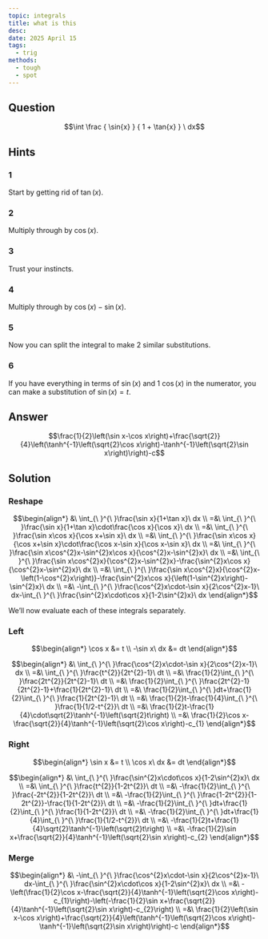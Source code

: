 ```yaml
---
topic: integrals
title: what is this
desc: 
date: 2025 April 15
tags:
  - trig
methods:
  - tough
  - spot
---
```



## Question
```math
\int
  \frac
    { \sin{x} }
    { 1 + \tan{x} }
\ dx
```


## Hints

### 1
Start by getting rid of $\tan(x)$.

### 2
Multiply through by $\cos(x)$.

### 3
Trust your instincts.

### 4
Multiply through by $\cos(x)-\sin(x)$.

### 5
Now you can split the integral to make 2 similar substitutions.

### 6
If you have everything in terms of $\sin(x)$ and 1 $\cos(x)$ in the numerator, you can make a substitution of $\sin(x) = t$.


## Answer
```math
\frac{1}{2}\left(\sin x-\cos x\right)+\frac{\sqrt{2}}{4}\left(\tanh^{-1}\left(\sqrt{2}\cos x\right)-\tanh^{-1}\left(\sqrt{2}\sin x\right)\right)-c
```


## Solution

### Reshape
```math
\begin{align*}
  &\ \int_{\ }^{\ }\frac{\sin x}{1+\tan x}\ dx
  \\ =&\ \int_{\ }^{\ }\frac{\sin x}{1+\tan x}\cdot\frac{\cos x}{\cos x}\ dx
  \\ =&\ \int_{\ }^{\ }\frac{\sin x\cos x}{\cos x+\sin x}\ dx
  \\ =&\ \int_{\ }^{\ }\frac{\sin x\cos x}{\cos x+\sin x}\cdot\frac{\cos x-\sin x}{\cos x-\sin x}\ dx
  \\ =&\ \int_{\ }^{\ }\frac{\sin x\cos^{2}x-\sin^{2}x\cos x}{\cos^{2}x-\sin^{2}x}\ dx
  \\ =&\ \int_{\ }^{\ }\frac{\sin x\cos^{2}x}{\cos^{2}x-\sin^{2}x}-\frac{\sin^{2}x\cos x}{\cos^{2}x-\sin^{2}x}\ dx
  \\ =&\ \int_{\ }^{\ }\frac{\sin x\cos^{2}x}{\cos^{2}x-\left(1-\cos^{2}x\right)}-\frac{\sin^{2}x\cos x}{\left(1-\sin^{2}x\right)-\sin^{2}x}\ dx
  \\ =&\ -\int_{\ }^{\ }\frac{\cos^{2}x\cdot-\sin x}{2\cos^{2}x-1}\ dx-\int_{\ }^{\ }\frac{\sin^{2}x\cdot\cos x}{1-2\sin^{2}x}\ dx
\end{align*}
```

We’ll now evaluate each of these integrals separately.

### Left
```math
\begin{align*}
  \cos x &= t
  \\ -\sin x\ dx &= dt
\end{align*}
```

```math
\begin{align*}
  &\ \int_{\ }^{\ }\frac{\cos^{2}x\cdot-\sin x}{2\cos^{2}x-1}\ dx
  \\ =&\ \int_{\ }^{\ }\frac{t^{2}}{2t^{2}-1}\ dt
  \\ =&\ \frac{1}{2}\int_{\ }^{\ }\frac{2t^{2}}{2t^{2}-1}\ dt
  \\ =&\ \frac{1}{2}\int_{\ }^{\ }\frac{2t^{2}-1}{2t^{2}-1}+\frac{1}{2t^{2}-1}\ dt
  \\ =&\ \frac{1}{2}\int_{\ }^{\ }dt+\frac{1}{2}\int_{\ }^{\ }\frac{1}{2t^{2}-1}\ dt
  \\ =&\ \frac{1}{2}t-\frac{1}{4}\int_{\ }^{\ }\frac{1}{1/2-t^{2}}\ dt
  \\ =&\ \frac{1}{2}t-\frac{1}{4}\cdot\sqrt{2}\tanh^{-1}\left(\sqrt{2}t\right)
  \\ =&\ \frac{1}{2}\cos x-\frac{\sqrt{2}}{4}\tanh^{-1}\left(\sqrt{2}\cos x\right)-c_{1}
\end{align*}
```

### Right
```math
\begin{align*}
  \sin x &= t
  \\ \cos x\ dx &= dt
\end{align*}
```

```math
\begin{align*}
  &\ \int_{\ }^{\ }\frac{\sin^{2}x\cdot\cos x}{1-2\sin^{2}x}\ dx
  \\ =&\ \int_{\ }^{\ }\frac{t^{2}}{1-2t^{2}}\ dt
  \\ =&\ -\frac{1}{2}\int_{\ }^{\ }\frac{-2t^{2}}{1-2t^{2}}\ dt
  \\ =&\ -\frac{1}{2}\int_{\ }^{\ }\frac{1-2t^{2}}{1-2t^{2}}-\frac{1}{1-2t^{2}}\ dt
  \\ =&\ -\frac{1}{2}\int_{\ }^{\ }dt+\frac{1}{2}\int_{\ }^{\ }\frac{1}{1-2t^{2}}\ dt
  \\ =&\ -\frac{1}{2}\int_{\ }^{\ }dt+\frac{1}{4}\int_{\ }^{\ }\frac{1}{1/2-t^{2}}\ dt
  \\ =&\ -\frac{1}{2}t+\frac{1}{4}\sqrt{2}\tanh^{-1}\left(\sqrt{2}t\right)
  \\ =&\ -\frac{1}{2}\sin x+\frac{\sqrt{2}}{4}\tanh^{-1}\left(\sqrt{2}\sin x\right)-c_{2}
\end{align*}
```

### Merge
```math
\begin{align*}
  &\ -\int_{\ }^{\ }\frac{\cos^{2}x\cdot-\sin x}{2\cos^{2}x-1}\ dx-\int_{\ }^{\ }\frac{\sin^{2}x\cdot\cos x}{1-2\sin^{2}x}\ dx
  \\ =&\ -\left(\frac{1}{2}\cos x-\frac{\sqrt{2}}{4}\tanh^{-1}\left(\sqrt{2}\cos x\right)-c_{1}\right)-\left(-\frac{1}{2}\sin x+\frac{\sqrt{2}}{4}\tanh^{-1}\left(\sqrt{2}\sin x\right)-c_{2}\right)
  \\ =&\ \frac{1}{2}\left(\sin x-\cos x\right)+\frac{\sqrt{2}}{4}\left(\tanh^{-1}\left(\sqrt{2}\cos x\right)-\tanh^{-1}\left(\sqrt{2}\sin x\right)\right)-c
\end{align*}
```
